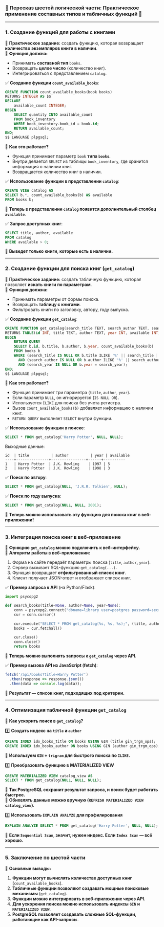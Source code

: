 ### 🔹 **Пересказ шестой логической части: Практическое применение составных типов и табличных функций** 🔹

---

### **1. Создание функций для работы с книгами**

📌 **Практическое задание:** создать функцию, которая возвращает **количество экземпляров книги в наличии**.  
📌 **Функция должна:**

- Принимать **составной тип** `books`.
- Возвращать **целое число** (количество книг).
- Интегрироваться с представлением `catalog`.

✅ **Создание функции `count_available_books`**:

```sql
CREATE FUNCTION count_available_books(book books)  
RETURNS INTEGER AS $$  
DECLARE  
    available_count INTEGER;  
BEGIN  
    SELECT quantity INTO available_count  
    FROM book_inventory  
    WHERE book_inventory.book_id = book.id;  
    RETURN available_count;  
END;  
$$ LANGUAGE plpgsql;
```

📌 **Как это работает?**

- Функция принимает параметр `book` **типа `books`**.
- Внутри делается `SELECT` из таблицы `book_inventory`, где хранится информация о наличии книг.
- Возвращается количество книг в наличии.

✅ **Использование функции в представлении `catalog`**:

```sql
CREATE VIEW catalog AS  
SELECT b.*, count_available_books(b) AS available  
FROM books b;
```

📌 **Теперь в представлении `catalog` появится дополнительный столбец `available`**.

✅ **Запрос доступных книг**:

```sql
SELECT title, author, available  
FROM catalog  
WHERE available > 0;
```

🔹 **Выведет только книги, которые есть в наличии.**

---

### **2. Создание функции для поиска книг (`get_catalog`)**

📌 **Практическое задание:** создать табличную функцию, которая позволяет **искать книги по параметрам**.  
📌 **Функция должна:**

- Принимать параметры от формы поиска.
- Возвращать **таблицу с книгами**.
- Фильтровать книги по заголовку, автору, году выпуска.

✅ **Создание функции `get_catalog`**:

```sql
CREATE FUNCTION get_catalog(search_title TEXT, search_author TEXT, search_year INT DEFAULT NULL)  
RETURNS TABLE(id INT, title TEXT, author TEXT, year INT, available INT) AS $$  
BEGIN  
    RETURN QUERY  
    SELECT b.id, b.title, b.author, b.year, count_available_books(b)  
    FROM books b  
    WHERE (search_title IS NULL OR b.title ILIKE '%' || search_title || '%')  
      AND (search_author IS NULL OR b.author ILIKE '%' || search_author || '%')  
      AND (search_year IS NULL OR b.year = search_year);  
END;  
$$ LANGUAGE plpgsql;
```

📌 **Как это работает?**

- Функция принимает три параметра (`title`, `author`, `year`).
- Если параметр `NULL`, он игнорируется (`IS NULL OR`).
- Используется `ILIKE` для поиска без учета регистра.
- Вызов `count_available_books(b)` добавляет информацию о наличии книг.
- `RETURN QUERY` выполняет `SELECT` внутри функции.

✅ **Использование функции в поиске**:

```sql
SELECT * FROM get_catalog('Harry Potter', NULL, NULL);
```

Выходные данные:

```
id  | title          | author          | year | available
----+---------------+----------------+------+----------
1   | Harry Potter  | J.K. Rowling    | 1997 | 5
2   | Harry Potter  | J.K. Rowling    | 1998 | 3
```

✅ **Поиск по автору**:

```sql
SELECT * FROM get_catalog(NULL, 'J.R.R. Tolkien', NULL);
```

✅ **Поиск по году выпуска**:

```sql
SELECT * FROM get_catalog(NULL, NULL, 2001);
```

📌 **Теперь можно использовать эту функцию для поиска книг в веб-приложении!**

---

### **3. Интеграция поиска книг в веб-приложение**

📌 **Функцию `get_catalog` можно подключить к веб-интерфейсу.**  
📌 **Алгоритм работы в веб-приложении:**

1. Форма на сайте передаёт параметры поиска (`title`, `author`, `year`).
2. Сервер вызывает SQL-функцию `get_catalog(...)`.
3. Функция возвращает **отфильтрованный список книг**.
4. Клиент получает JSON-ответ и отображает список книг.

✅ **Пример запроса к API** (на Python/Flask):

```python
import psycopg2

def search_books(title=None, author=None, year=None):
    conn = psycopg2.connect("dbname=library user=postgres password=secret")
    cur = conn.cursor()
    
    cur.execute("SELECT * FROM get_catalog(%s, %s, %s);", (title, author, year))
    books = cur.fetchall()
    
    cur.close()
    conn.close()
    return books
```

📌 **Теперь можно выполнять запросы к `get_catalog` через API.**

✅ **Пример вызова API из JavaScript (fetch)**:

```javascript
fetch('/api/books?title=Harry Potter')
  .then(response => response.json())
  .then(data => console.log(data));
```

📌 **Результат — список книг, подходящих под критерии.**

---

### **4. Оптимизация табличной функции `get_catalog`**

📌 **Как ускорить поиск в `get_catalog`?**

1️⃣ **Создать индекс на `title` и `author`**

```sql
CREATE INDEX idx_books_title ON books USING GIN (title gin_trgm_ops);
CREATE INDEX idx_books_author ON books USING GIN (author gin_trgm_ops);
```

📌 **Используем `GIN` + `trigram` для быстрого поиска по `ILIKE`.**

2️⃣ **Преобразовать функцию в MATERIALIZED VIEW**

```sql
CREATE MATERIALIZED VIEW catalog_view AS  
SELECT * FROM get_catalog(NULL, NULL, NULL);
```

📌 **Так PostgreSQL сохранит результат запроса, и поиск будет работать быстрее.**  
📌 **Обновлять данные можно вручную (`REFRESH MATERIALIZED VIEW catalog_view`).**

3️⃣ **Использовать `EXPLAIN ANALYZE` для профилирования**

```sql
EXPLAIN ANALYZE SELECT * FROM get_catalog('Harry Potter', NULL, NULL);
```

📌 **Если `Sequential Scan`, значит, нужен индекс. Если `Index Scan` — всё хорошо.**

---

### **5. Заключение по шестой части**

📌 **Основные выводы:**

1. **Функции могут вычислять количество доступных книг** (`count_available_books`).
2. **Табличные функции позволяют создавать мощные поисковые механизмы** (`get_catalog`).
3. **Функции можно интегрировать в веб-приложение через API**.
4. **Для ускорения поиска можно использовать индексы `GIN` и `MATERIALIZED VIEW`**.
5. **PostgreSQL позволяет создавать сложные SQL-функции, работающие как API-запросы**.